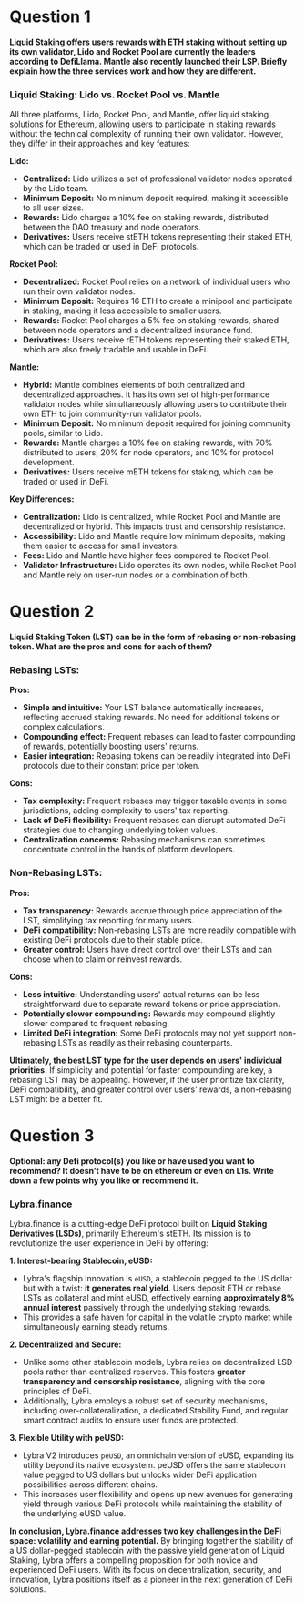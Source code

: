 # Question 1

**Liquid Staking offers users rewards with ETH staking without setting up its own validator, Lido
and Rocket Pool are currently the leaders according to DefiLlama. Mantle also recently
launched their LSP. Briefly explain how the three services work and how they are different.**

### Liquid Staking: Lido vs. Rocket Pool vs. Mantle

All three platforms, Lido, Rocket Pool, and Mantle, offer liquid staking solutions for Ethereum, allowing users to participate in staking rewards without the technical complexity of running their own validator. However, they differ in their approaches and key features:

**Lido:**

- **Centralized:** Lido utilizes a set of professional validator nodes operated by the Lido team.
- **Minimum Deposit:** No minimum deposit required, making it accessible to all user sizes.
- **Rewards:** Lido charges a 10% fee on staking rewards, distributed between the DAO treasury and node operators.
- **Derivatives:** Users receive stETH tokens representing their staked ETH, which can be traded or used in DeFi protocols.

**Rocket Pool:**

- **Decentralized:** Rocket Pool relies on a network of individual users who run their own validator nodes.
- **Minimum Deposit:** Requires 16 ETH to create a minipool and participate in staking, making it less accessible to smaller users.
- **Rewards:** Rocket Pool charges a 5% fee on staking rewards, shared between node operators and a decentralized insurance fund.
- **Derivatives:** Users receive rETH tokens representing their staked ETH, which are also freely tradable and usable in DeFi.

**Mantle:**

- **Hybrid:** Mantle combines elements of both centralized and decentralized approaches. It has its own set of high-performance validator nodes while simultaneously allowing users to contribute their own ETH to join community-run validator pools.
- **Minimum Deposit:** No minimum deposit required for joining community pools, similar to Lido.
- **Rewards:** Mantle charges a 10% fee on staking rewards, with 70% distributed to users, 20% for node operators, and 10% for protocol development.
- **Derivatives:** Users receive mETH tokens for staking, which can be traded or used in DeFi.

**Key Differences:**

- **Centralization:** Lido is centralized, while Rocket Pool and Mantle are decentralized or hybrid. This impacts trust and censorship resistance.
- **Accessibility:** Lido and Mantle require low minimum deposits, making them easier to access for small investors.
- **Fees:** Lido and Mantle have higher fees compared to Rocket Pool.
- **Validator Infrastructure:** Lido operates its own nodes, while Rocket Pool and Mantle rely on user-run nodes or a combination of both.

# Question 2

**Liquid Staking Token (LST) can be in the form of rebasing or non-rebasing token. What are the
pros and cons for each of them?**

### **Rebasing LSTs:**

**Pros:**

- **Simple and intuitive:** Your LST balance automatically increases, reflecting accrued staking rewards. No need for additional tokens or complex calculations.
- **Compounding effect:** Frequent rebases can lead to faster compounding of rewards, potentially boosting users' returns.
- **Easier integration:** Rebasing tokens can be readily integrated into DeFi protocols due to their constant price per token.

**Cons:**

- **Tax complexity:** Frequent rebases may trigger taxable events in some jurisdictions, adding complexity to users' tax reporting.
- **Lack of DeFi flexibility:** Frequent rebases can disrupt automated DeFi strategies due to changing underlying token values.
- **Centralization concerns:** Rebasing mechanisms can sometimes concentrate control in the hands of platform developers.

### **Non-Rebasing LSTs:**

**Pros:**

- **Tax transparency:** Rewards accrue through price appreciation of the LST, simplifying tax reporting for many users.
- **DeFi compatibility:** Non-rebasing LSTs are more readily compatible with existing DeFi protocols due to their stable price.
- **Greater control:** Users have direct control over their LSTs and can choose when to claim or reinvest rewards.

**Cons:**

- **Less intuitive:** Understanding users' actual returns can be less straightforward due to separate reward tokens or price appreciation.
- **Potentially slower compounding:** Rewards may compound slightly slower compared to frequent rebasing.
- **Limited DeFi integration:** Some DeFi protocols may not yet support non-rebasing LSTs as readily as their rebasing counterparts.

**Ultimately, the best LST type for the user depends on users' individual priorities.** If simplicity and potential for faster compounding are key, a rebasing LST may be appealing. However, if the user prioritize tax clarity, DeFi compatibility, and greater control over users' rewards, a non-rebasing LST might be a better fit.

# Question 3

**Optional: any Defi protocol(s) you like or have used you want to recommend? It doesn’t have to be on ethereum or even on L1s. Write down a few points why you like or recommend it.**

### Lybra.finance

Lybra.finance is a cutting-edge DeFi protocol built on **Liquid Staking Derivatives (LSDs)**, primarily Ethereum's stETH. Its mission is to revolutionize the user experience in DeFi by offering:

**1. Interest-bearing Stablecoin, eUSD:**

- Lybra's flagship innovation is `eUSD`, a stablecoin pegged to the US dollar but with a twist: **it generates real yield**. Users deposit ETH or rebase LSTs as collateral and mint eUSD, effectively earning **approximately 8% annual interest** passively through the underlying staking rewards.
- This provides a safe haven for capital in the volatile crypto market while simultaneously earning steady returns.

**2. Decentralized and Secure:**

- Unlike some other stablecoin models, Lybra relies on decentralized LSD pools rather than centralized reserves. This fosters **greater transparency and censorship resistance**, aligning with the core principles of DeFi.
- Additionally, Lybra employs a robust set of security mechanisms, including over-collateralization, a dedicated Stability Fund, and regular smart contract audits to ensure user funds are protected.

**3. Flexible Utility with peUSD:**

- Lybra V2 introduces `peUSD`, an omnichain version of eUSD, expanding its utility beyond its native ecosystem. peUSD offers the same stablecoin value pegged to US dollars but unlocks wider DeFi application possibilities across different chains.
- This increases user flexibility and opens up new avenues for generating yield through various DeFi protocols while maintaining the stability of the underlying eUSD value.

**In conclusion, Lybra.finance addresses two key challenges in the DeFi space: volatility and earning potential.** By bringing together the stability of a US dollar-pegged stablecoin with the passive yield generation of Liquid Staking, Lybra offers a compelling proposition for both novice and experienced DeFi users. With its focus on decentralization, security, and innovation, Lybra positions itself as a pioneer in the next generation of DeFi solutions.
